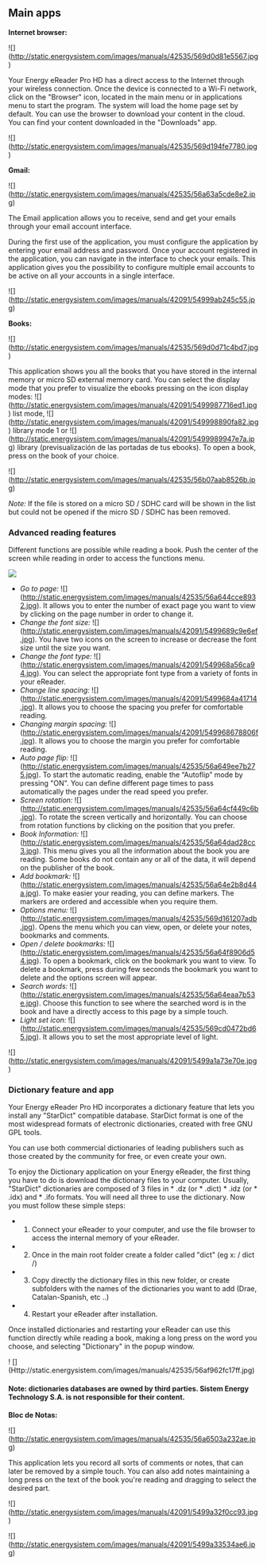 ## Main apps

**Internet browser:**

![] (http://static.energysistem.com/images/manuals/42535/569d0d81e5567.jpg)

Your Energy eReader Pro HD has a direct access to the Internet through your wireless connection. Once the device is connected to a Wi-Fi network, click on the "Browser" icon, located in the main menu or in applications menu to start the program. The system will load the home page set by default. You can use the browser to download your content in the cloud. You can find your content downloaded in the "Downloads" app.

![] (http://static.energysistem.com/images/manuals/42535/569d194fe7780.jpg)

**Gmail:**

![] (http://static.energysistem.com/images/manuals/42535/56a63a5cde8e2.jpg)

The Email application allows you to receive, send and get your emails through your email account interface.

During the first use of the application, you must configure the application by entering your email address and password. Once your account registered in the application, you can navigate in the interface to check your emails. This application gives you the possibility to configure multiple email accounts to be active on all your accounts in a single interface.

![] (http://static.energysistem.com/images/manuals/42091/54999ab245c55.jpg)

**Books:**

![] (http://static.energysistem.com/images/manuals/42535/569d0d71c4bd7.jpg)

This application shows you all the books that you have stored in the internal memory or micro SD external memory card.
You can select the display mode that you prefer to visualize the ebooks pressing on the icon display modes: ![] (http://static.energysistem.com/images/manuals/42091/5499987716ed1.jpg) list mode, ![] (http://static.energysistem.com/images/manuals/42091/549998890fa82.jpg) library mode 1 or ![] (http://static.energysistem.com/images/manuals/42091/5499989947e7a.jpg) library (previsualización de las portadas de tus ebooks). To open a book, press on the book of your choice. 

![] (http://static.energysistem.com/images/manuals/42535/56b07aab8526b.jpg)

*Note:* If the file is stored on a micro SD / SDHC card will be shown in the list but could not be opened if the micro SD / SDHC has been removed.

### Advanced reading features

Different functions are possible while reading a book. Push the center of the screen while reading in order to access the functions menu.

![](http://static.energysistem.com/images/manuals/42535/56a6488b920aa.jpg)

-	*Go to page:* ![] (http://static.energysistem.com/images/manuals/42535/56a644cce8932.jpg). It allows you to enter the number of exact page you want to view by clicking on the page number in order to change it.
-	*Change the font size:* ![] (http://static.energysistem.com/images/manuals/42091/5499689c9e6ef.jpg). You have two icons on the screen to increase or decrease the font size until the size you want.
-	*Change the font type:* ![] (http://static.energysistem.com/images/manuals/42091/549968a56ca94.jpg). You can select the appropriate font type from a variety of fonts in your eReader.
-	*Change line spacing:* ![] (http://static.energysistem.com/images/manuals/42091/5499684a41714.jpg). It allows you to choose the spacing you prefer for comfortable reading.
-	*Changing margin spacing:* ![] (http://static.energysistem.com/images/manuals/42091/549968678806f.jpg). It allows you to choose the margin you prefer for comfortable reading.
-	*Auto page flip:* ![] (http://static.energysistem.com/images/manuals/42535/56a649ee7b275.jpg). To start the automatic reading, enable the “Autoflip” mode by pressing "ON". You can define different page times to pass automatically the pages under the read speed you prefer.
-	*Screen rotation:* ![] (http://static.energysistem.com/images/manuals/42535/56a64cf449c6b.jpg). To rotate the screen vertically and horizontally. You can choose from rotation functions by clicking on the position that you prefer.
-	*Book Information:* ![] (http://static.energysistem.com/images/manuals/42535/56a64dad28cc3.jpg). This menu gives you all the information about the book you are reading. Some books do not contain any or all of the data, it will depend on the publisher of the book.
-	*Add bookmark:* ![] (http://static.energysistem.com/images/manuals/42535/56a64e2b8d44a.jpg). To make easier your reading, you can define markers. The markers are ordered and accessible when you require them. 
-	*Options menu:* ![] (http://static.energysistem.com/images/manuals/42535/569d161207adb.jpg). Opens the menu which you can view, open, or delete your notes, bookmarks and comments.
-	*Open / delete bookmarks:* ![] (http://static.energysistem.com/images/manuals/42535/56a64f8906d54.jpg). To open a bookmark, click on the bookmark you want to view. To delete a bookmark, press during few seconds the bookmark you want to delete and the options screen will appear.
-	*Search words:* ![] (http://static.energysistem.com/images/manuals/42535/56a64eaa7b53e.jpg). Choose this function to see where the searched word is in the book and have a directly access to this page by a simple touch. 
-	*Light set icon:* ![] (http://static.energysistem.com/images/manuals/42535/569cd0472bd65.jpg). It allows you to set the most appropriate level of light.

![] (http://static.energysistem.com/images/manuals/42091/5499a1a73e70e.jpg)

### Dictionary feature and app

Your Energy eReader Pro HD incorporates a dictionary feature that lets you install any "StarDict" compatible database. StarDict format is one of the most widespread formats of electronic dictionaries, created with free GNU GPL tools.

You can use both commercial dictionaries of leading publishers such as those created by the community for free, or even create your own.

To enjoy the Dictionary application on your Energy eReader, the first thing you have to do is download the dictionary files to your computer. Usually, "StarDict" dictionaries are composed of 3 files in * .dz (or * .dict) * .idz (or * .idx) and * .ifo formats. You will need all three to use the dictionary. Now you must follow these simple steps:

- 1) Connect your eReader to your computer, and use the file browser to access the internal memory of your eReader.
- 2) Once in the main root folder create a folder called "dict" (eg x: / dict /)
- 3) Copy directly the dictionary files in this new folder, or create subfolders with the names of the dictionaries you want to add (Drae, Catalan-Spanish, etc ..)
- 4) Restart your eReader after installation.

Once installed dictionaries and restarting your eReader can use this function directly while reading a book, making a long press on the word you choose, and selecting "Dictionary" in the popup window.

! [] (Http://static.energysistem.com/images/manuals/42535/56af962fc17ff.jpg)

#### Note: dictionaries databases are owned by third parties. Sistem Energy Technology S.A. is not responsible for their content.

**Bloc de Notas:**

![] (http://static.energysistem.com/images/manuals/42535/56a6503a232ae.jpg)

This application lets you record all sorts of comments or notes, that can later be removed by a simple touch. You can also add notes maintaining a long press on the text of the book you're reading and dragging to select the desired part.

![] (http://static.energysistem.com/images/manuals/42091/5499a32f0cc93.jpg)

![] (http://static.energysistem.com/images/manuals/42091/5499a33534ae6.jpg)


